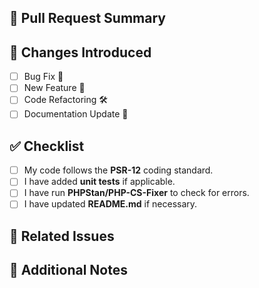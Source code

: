 ## 📌 Pull Request Summary

<!-- Describe your changes in detail. -->

## 🔄 Changes Introduced

- [ ] Bug Fix 🐛
- [ ] New Feature 🚀
- [ ] Code Refactoring 🛠
- [ ] Documentation Update 📖

## ✅ Checklist

- [ ] My code follows the **PSR-12** coding standard.
- [ ] I have added **unit tests** if applicable.
- [ ] I have run **PHPStan/PHP-CS-Fixer** to check for errors.
- [ ] I have updated **README.md** if necessary.

## 🔗 Related Issues

<!-- Add issue references if applicable. -->

## 📑 Additional Notes

<!-- Add anything else reviewers should know. -->
